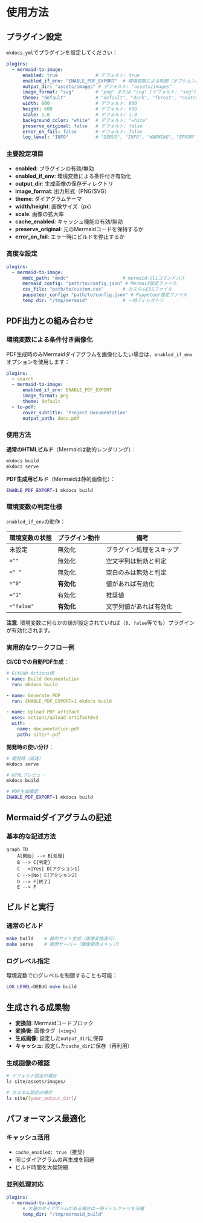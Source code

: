 # 使用方法

## プラグイン設定

`mkdocs.yml`でプラグインを設定してください：

```yaml
plugins:
  - mermaid-to-image:
      enabled: true              # デフォルト: true
      enabled_if_env: "ENABLE_PDF_EXPORT"  # 環境変数による制御（オプション）
      output_dir: "assets/images" # デフォルト: "assets/images"
      image_format: "svg"        # "png" または "svg" (デフォルト: "svg")
      theme: "default"           # "default", "dark", "forest", "neutral"
      width: 800                 # デフォルト: 800
      height: 600                # デフォルト: 600
      scale: 1.0                 # デフォルト: 1.0
      background_color: "white"  # デフォルト: "white"
      preserve_original: false   # デフォルト: false
      error_on_fail: false       # デフォルト: false
      log_level: "INFO"          # "DEBUG", "INFO", "WARNING", "ERROR"
```

### 主要設定項目

- **enabled**: プラグインの有効/無効
- **enabled_if_env**: 環境変数による条件付き有効化
- **output_dir**: 生成画像の保存ディレクトリ
- **image_format**: 出力形式（PNG/SVG）
- **theme**: ダイアグラムテーマ
- **width/height**: 画像サイズ（px）
- **scale**: 画像の拡大率
- **cache_enabled**: キャッシュ機能の有効/無効
- **preserve_original**: 元のMermaidコードを保持するか
- **error_on_fail**: エラー時にビルドを停止するか

### 高度な設定

```yaml
plugins:
  - mermaid-to-image:
      mmdc_path: "mmdc"                    # mermaid-cliコマンドパス
      mermaid_config: "path/to/config.json" # Mermaid設定ファイル
      css_file: "path/to/custom.css"       # カスタムCSSファイル
      puppeteer_config: "path/to/config.json" # Puppeteer設定ファイル
      temp_dir: "/tmp/mermaid"             # 一時ディレクトリ
```

## PDF出力との組み合わせ

### 環境変数による条件付き画像化

PDF生成時のみMermaidダイアグラムを画像化したい場合は、`enabled_if_env`オプションを使用します：

```yaml
plugins:
  - search
  - mermaid-to-image:
      enabled_if_env: ENABLE_PDF_EXPORT
      image_format: png
      theme: default
  - to-pdf:
      cover_subtitle: 'Project Documentation'
      output_path: docs.pdf
```

### 使用方法

**通常のHTMLビルド**（Mermaidは動的レンダリング）：
```bash
mkdocs build
mkdocs serve
```

**PDF生成用ビルド**（Mermaidは静的画像化）：
```bash
ENABLE_PDF_EXPORT=1 mkdocs build
```

### 環境変数の判定仕様

`enabled_if_env`の動作：

| 環境変数の状態 | プラグイン動作 | 備考 |
|---------------|---------------|------|
| 未設定 | 無効化 | プラグイン処理をスキップ |
| `=""` | 無効化 | 空文字列は無効と判定 |
| `=" "` | 無効化 | 空白のみは無効と判定 |
| `="0"` | **有効化** | 値があれば有効化 |
| `="1"` | 有効化 | 推奨値 |
| `="false"` | **有効化** | 文字列値があれば有効化 |

**注意**: 環境変数に何らかの値が設定されていれば（`0`、`false`等でも）プラグインが有効化されます。

### 実用的なワークフロー例

**CI/CDでの自動PDF生成**：
```yaml
# GitHub Actions例
- name: Build documentation
  run: mkdocs build

- name: Generate PDF
  run: ENABLE_PDF_EXPORT=1 mkdocs build

- name: Upload PDF artifact
  uses: actions/upload-artifact@v3
  with:
    name: documentation-pdf
    path: site/*.pdf
```

**開発時の使い分け**：
```bash
# 開発時（高速）
mkdocs serve

# HTMLプレビュー
mkdocs build

# PDF生成確認
ENABLE_PDF_EXPORT=1 mkdocs build
```

## Mermaidダイアグラムの記述

### 基本的な記述方法

```mermaid
graph TD
    A[開始] --> B[処理]
    B --> C{判定}
    C -->|Yes| D[アクション1]
    C -->|No| E[アクション2]
    D --> F[終了]
    E --> F
```

## ビルドと実行

### 通常のビルド

```bash
make build    # 静的サイト生成（画像変換実行）
make serve    # 開発サーバー（画像変換スキップ）
```

### ログレベル指定

環境変数でログレベルを制御することも可能：

```bash
LOG_LEVEL=DEBUG make build
```

## 生成される成果物

- **変換前**: Mermaidコードブロック
- **変換後**: 画像タグ（`<img>`）
- **生成画像**: 設定した`output_dir`に保存
- **キャッシュ**: 設定した`cache_dir`に保存（再利用）

### 生成画像の確認

```bash
# デフォルト設定の場合
ls site/assets/images/

# カスタム設定の場合
ls site/[your_output_dir]/
```

## パフォーマンス最適化

### キャッシュ活用

- `cache_enabled: true`（推奨）
- 同じダイアグラムの再生成を回避
- ビルド時間を大幅短縮

### 並列処理対応

```yaml
plugins:
  - mermaid-to-image:
      # 大量のダイアグラムがある場合は一時ディレクトリを分離
      temp_dir: "/tmp/mermaid_build"
```
